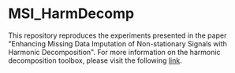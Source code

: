 # MSI_HarmDecomp
This repository reproduces the experiments presented in the paper "Enhancing Missing Data Imputation of Non-stationary Signals with Harmonic Decomposition". For more information on the harmonic decomposition toolbox, please visit the following [link](https://github.com/joaquinr-uner/harmonic_imputation).
